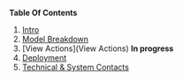 **Table Of Contents**

1. [Intro](Home)	
2. [Model Breakdown](Models)	
3. [View Actions](View Actions)	__In progress__
4. [Deployment](Deployment)
5. [Technical & System Contacts](Contact-Info)